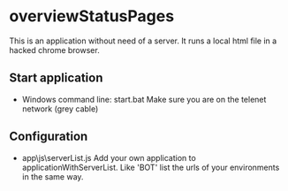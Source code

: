 overviewStatusPages
===================

This is an application without need of a server.
It runs a local html file in a hacked chrome browser.


Start application
-----------------
* Windows command line: start.bat 
Make sure you are on the telenet network (grey cable)

Configuration
----------------
* app\js\serverList.js
Add your own application to applicationWithServerList.
Like 'BOT' list the urls of your environments in the same way.

